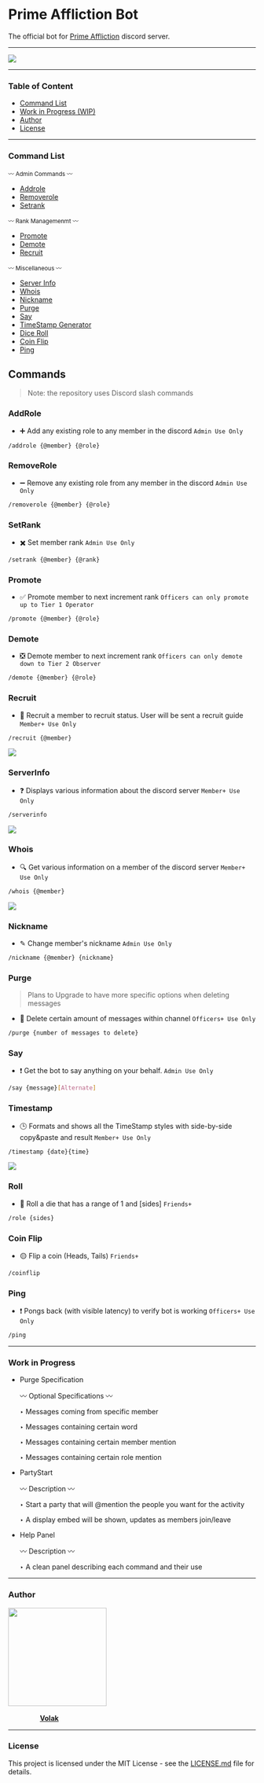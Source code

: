 # Prime Affliction Bot

The official bot for [Prime Affliction](https://www.discord.gg/primeaffliction) discord server.

-----
  <a href="https://cdn.discordapp.com/attachments/1028380505923670096/1045961502135439400/WebsiteBannerMini.png?ex=6610f70f&is=65fe820f&hm=f12f88d36bf119f4fddc0c39a813b16f70cc2399af6e1d337be120b34321c221&" >
    <img src="https://cdn.discordapp.com/attachments/1028380505923670096/1045961502135439400/WebsiteBannerMini.png?ex=6610f70f&is=65fe820f&hm=f12f88d36bf119f4fddc0c39a813b16f70cc2399af6e1d337be120b34321c221&">
  </a>

-----
### Table of Content

* [Command List](#command-list)
* [Work in Progress (WIP)](#work-in-progress)
* [Author](#author)
* [License](#license)

-----
### Command List

<sub> 〰️ Admin Commands 〰️ </sub>
* [Addrole](#addrole)
* [Removerole](#removerole)
* [Setrank](#setrank)

<sub> 〰️ Rank Managemenmt 〰️ </sub>
* [Promote](#promote)
* [Demote](#demote)
* [Recruit](#recruit)

<sub> 〰️ Miscellaneous 〰️ </sub>
* [Server Info](#serverinfo)
* [Whois](#whois)
* [Nickname](#nickname)
* [Purge](#purge)
* [Say](#say)
* [TimeStamp Generator](#timestamp)
* [Dice Roll](#roll)
* [Coin Flip](#coinflip)
* [Ping](#ping)

## Commands
> Note: the repository uses Discord slash commands

### AddRole 
  - ➕ Add any existing role to any member in the discord
  `Admin Use Only`
  ```bash 
  /addrole {@member} {@role}
  ```


### RemoveRole
  - ➖ Remove any existing role from any member in the discord
  `Admin Use Only`
  ```bash 
  /removerole {@member} {@role}
  ```


### SetRank
  - ✖️ Set member rank
  `Admin Use Only`
  ```bash 
  /setrank {@member} {@rank}
  ```


### Promote
   - ✅ Promote member to next increment rank
   `Officers can only promote up to Tier 1 Operator`
   ```bash 
   /promote {@member} {@role}
   ```
   

### Demote
  - ❎ Demote member to next increment rank
  `Officers can only demote down to Tier 2 Observer`
  ```bash
  /demote {@member} {@role}
  ```


### Recruit
  - 💯 Recruit a member to recruit status. User will be sent a recruit guide
  `Member+ Use Only`
  ```bash
  /recruit {@member}
  ```

  <a href="https://cdn.discordapp.com/attachments/1028380505923670096/1061621583879352420/image.png?ex=661290a5&is=66001ba5&hm=df7ec8145e7b73c51a3456800c25a875961a04f787b698aa22531be98b982efd&" >
    <img src="https://cdn.discordapp.com/attachments/1028380505923670096/1061621583879352420/image.png?ex=661290a5&is=66001ba5&hm=df7ec8145e7b73c51a3456800c25a875961a04f787b698aa22531be98b982efd&">
  </a>


### ServerInfo
  - ❓ Displays various information about the discord server
  `Member+ Use Only`
  ```bash
  /serverinfo
  ```
  
  <a href="https://cdn.discordapp.com/attachments/1028380505923670096/1052404923733651536/image.png?ex=6615f2f6&is=66037df6&hm=4d667172d453b805e76f5c450adddf63efe29fc2e40af51cda9738b0162c4fed&" >
    <img src="https://cdn.discordapp.com/attachments/1028380505923670096/1052404923733651536/image.png?ex=6615f2f6&is=66037df6&hm=4d667172d453b805e76f5c450adddf63efe29fc2e40af51cda9738b0162c4fed&">
  </a>

### Whois
  - 🔍 Get various information on a member of the discord server
  `Member+ Use Only`
  ```bash
  /whois {@member}
  ```
   
  <a href="https://cdn.discordapp.com/attachments/1028380505923670096/1052405193783914506/image.png?ex=6615f336&is=66037e36&hm=80ac6d0618bccd276a3a3e3e24d8694762e80bef86b0cb25997d373b5cfd2ddb&" >
    <img src="https://cdn.discordapp.com/attachments/1028380505923670096/1052405193783914506/image.png?ex=6615f336&is=66037e36&hm=80ac6d0618bccd276a3a3e3e24d8694762e80bef86b0cb25997d373b5cfd2ddb&">
  </a>

### Nickname
  - ✎ Change member's nickname
  `Admin Use Only`
  ```bash
  /nickname {@member} {nickname}
  ```


### Purge
> Plans to Upgrade to have more specific options when deleting messages
  - 🎤 Delete certain amount of messages within channel
  `Officers+ Use Only`
  ```bash
  /purge {number of messages to delete}
  ```
  
  
### Say
  - ❗️ Get the bot to say anything on your behalf.
  `Admin Use Only`
  ```bash
  /say {message}[Alternate]
  ```
  
  
### Timestamp
  - 🕒 Formats and shows all the TimeStamp styles with side-by-side copy&paste and result
  `Member+ Use Only`
  ```bash
  /timestamp {date}{time}
  ```
  
  <a href="https://cdn.discordapp.com/attachments/1028380505923670096/1064101582066700288/image.png?ex=66125bd3&is=65ffe6d3&hm=38edc9b641c4d4775d688dffe06045f7bb8ba4ff86c7c5c795d1fec36147899f&">
    <img src="https://cdn.discordapp.com/attachments/1028380505923670096/1064101582066700288/image.png?ex=66125bd3&is=65ffe6d3&hm=38edc9b641c4d4775d688dffe06045f7bb8ba4ff86c7c5c795d1fec36147899f&">
  </a>
  
  
  ### Roll
  - 🎲 Roll a die that has a range of 1 and [sides]
  `Friends+`
  ```bash
  /role {sides}
  ```
  
  
  ### Coin Flip
  - 🟡 Flip a coin (Heads, Tails)
  `Friends+`
  ```bash
  /coinflip
  ```
  
  
  ### Ping
  - ❗️ Pongs back (with visible latency) to verify bot is working
  `Officers+ Use Only`
  ```bash
  /ping
  ```


---
### Work in Progress

  - Purge Specification
  
    〰️ Optional Specifications 〰️
    
    ‣ Messages coming from specific member
    
    ‣ Messages containing certain word
    
    ‣ Messages containing certain member mention
    
    ‣ Messages containing certain role mention
  
  - PartyStart
  
    〰️ Description 〰️
    
    ‣ Start a party that will @mention the people you want for the activity
  
    ‣ A display embed will be shown, updates as members join/leave
  - Help Panel
  
    〰️ Description 〰️
    
    ‣ A clean panel describing each command and their use
    
---
### Author

  <a href="https://cdn.discordapp.com/attachments/1028380505923670096/1064095140999856168/BlueEyes.png?ex=661255d3&is=65ffe0d3&hm=85e758da9eb68ce199a96d7fdfed20601b64a36a838067c1bdbe635e8e0e6ae5&" >
    <img src="https://cdn.discordapp.com/attachments/1028380505923670096/1064095140999856168/BlueEyes.png?ex=661255d3&is=65ffe0d3&hm=85e758da9eb68ce199a96d7fdfed20601b64a36a838067c1bdbe635e8e0e6ae5&" width="200" height="200">
  </a>

ㅤㅤㅤㅤㅤ[**Volak**](https://github.com/Volak)

---
### License

This project is licensed under the MIT License - see the [LICENSE.md](https://github.com/Volak/PrimeAfflictionBot/blob/main/LICENSE) file for details.


